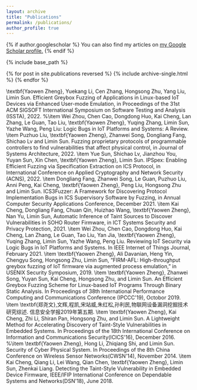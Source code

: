 ```yaml
---
layout: archive
title: "Publications"
permalink: /publications/
author_profile: true
---
```


{% if author.googlescholar %}
  You can also find my articles on <u><a href="{{author.googlescholar}}">my Google Scholar profile</a>.</u>
{% endif %}

{% include base_path %}

{% for post in site.publications reversed %}
  {% include archive-single.html %}
{% endfor %}


\textbf{Yaowen Zheng}, Yuekang Li, Cen Zhang, Hongsong Zhu, Yang Liu, Limin Sun. Efficient Greybox Fuzzing of Applications in Linux-based IoT Devices via Enhanced User-mode Emulation, in Proceedings of the 31st ACM SIGSOFT International Symposium on Software Testing and Analysis (ISSTA), 2022.
    %\item Wei Zhou, Chen Cao, Dongdong Huo, Kai Cheng, Lan Zhang, Le Guan, Tao Liu, \textbf{Yaowen Zheng}, Yuqing Zhang, Limin Sun, Yazhe Wang, Peng Liu: Logic Bugs in IoT Platforms and Systems: A Review.
    \item Puzhuo Liu, \textbf{Yaowen Zheng}, Zhanwei Song, Dongliang Fang, Shichao Lv and Limin Sun. Fuzzing proprietary protocols of programmable controllers to find vulnerabilities that affect physical control, in Journal of Systems Architecture, 2022.
     \item Yue Sun, Shichao Lv, Jianzhou You, Yuyan Sun, Xin Chen, \textbf{Yaowen Zheng}, Limin Sun. IPSpex: Enabling Efficient Fuzzing via Specification Extraction on ICS Protocol, in International Conference on Applied Cryptography and Network Security (ACNS), 2022.
    \item Dongliang Fang, Zhanwei Song, Le Guan, Puzhuo Liu, Anni Peng, Kai Cheng, \textbf{Yaowen Zheng}, Peng Liu, Hongsong Zhu and Limin Sun. ICS3Fuzzer: A Framework for Discovering Protocol Implementation Bugs in ICS Supervisory Software by Fuzzing, in Annual Computer Security Applications Conference, December 2021. 
    \item Kai Cheng, Dongliang Fang, Chuan Qin, Huizhao Wang, \textbf{Yaowen Zheng}, Nan Yu, Limin Sun, Automatic Inference of Taint Sources to Discover Vulnerabilities in SOHO Router Firmware, in ICT Systems Security and Privacy Protection, 2021.
     \item Wei Zhou, Chen Cao, Dongdong Huo, Kai Cheng, Lan Zhang, Le Guan, Tao Liu, Yan Jia, \textbf{Yaowen Zheng}, Yuqing Zhang, Limin Sun, Yazhe Wang, Peng Liu. Reviewing IoT Security via Logic Bugs in IoT Platforms and Systems. In IEEE Internet of Things Journal, February 2021.
    \item \textbf{Yaowen Zheng}, Ali Davanian, Heng Yin, Chengyu Song, Hongsong Zhu, Limin Sun, “FIRM-AFL: High-throughput greybox fuzzing of IoT firmware via augmented process emulation,” in USENIX Security Symposium, 2019.
   \item \textbf{Yaowen Zheng}, Zhanwei Song, Yuyan Sun, Kai Cheng, Hongsong Zhu, and Limin Sun. An Efficient Greybox Fuzzing Scheme for Linux-based IoT Programs Through Binary Static Analysis. In Proceedings of 38th International Performance Computing and Communications Conference (IPCCC'19), Octobor 2019.
  \item \textbf{郑尧文},文辉,程凯,宋站威,朱红松,孙利民,物联网设备漏洞挖掘技术研究综述. 信息安全学报2019年第五期.
  \item \textbf{Yaowen Zheng}, Kai Cheng, Zhi Li, Shiran Pan, Hongsong Zhu, and Limin Sun. A Lightweight Method for Accelerating Discovery of Taint-Style Vulnerabilities in Embedded Systems. In Proceedings of the 18th International Conference on Information and Communications Security(ICICS'16), December 2016.
  %\item \textbf{Yaowen Zheng}, Hong Li, Zhiqiang Shi, and Limin Sun. Security of Cyber Physical System. In Proceedings of the 8th China Conference on Wireless Sensor Networks(CWSN'14), November 2014.
\item Kai Cheng, Qiang Li, Lei Wang, Qian Chen, \textbf{Yaowen Zheng}, Limin Sun, Zhenkai Liang. Detecting the Taint-Style Vulnerability in Embedded Device Firmware,  IEEE/IFIP International Conference on Dependable Systems and Networks(DSN'18), June 2018.